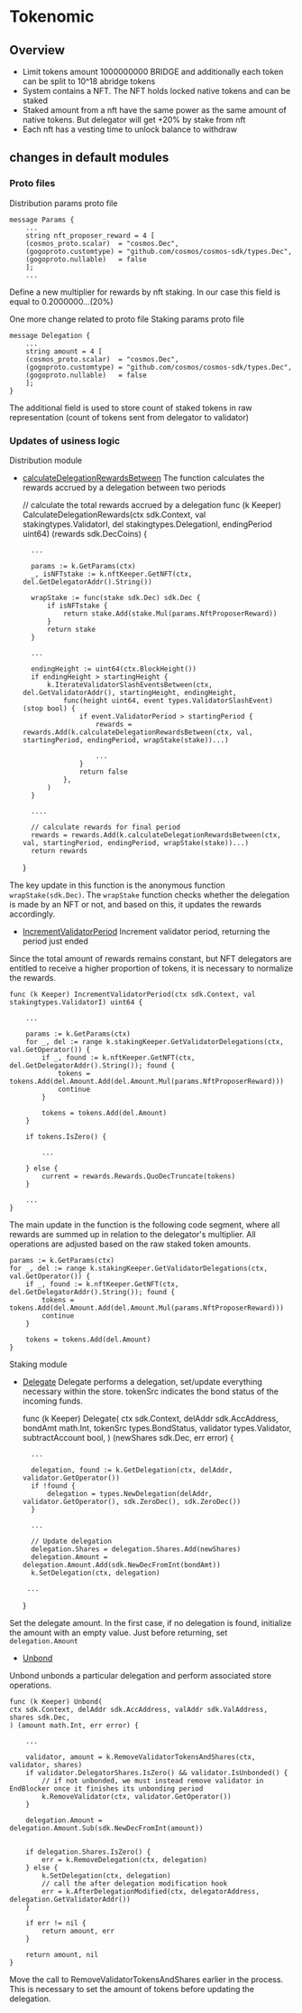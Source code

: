 # Tokenomic

## Overview

-   Limit tokens amount 1000000000 BRIDGE and additionally each token can be split to  10^18 abridge tokens
-   System contains a NFT. The NFT holds locked native tokens and can be staked
-   Staked amount from a nft have the same power as the same amount of native tokens. But delegator will get +20% by stake from nft
-   Each nft has a vesting time to unlock balance to withdraw

## changes in default modules

### Proto files 

Distribution params proto file

    message Params {
        ...
        string nft_proposer_reward = 4 [
        (cosmos_proto.scalar)  = "cosmos.Dec",
        (gogoproto.customtype) = "github.com/cosmos/cosmos-sdk/types.Dec",
        (gogoproto.nullable)   = false
        ];
        ...
 
Define a new multiplier for rewards by nft staking.  In our case this field is equal to 0.2000000...(20%)

One more change related to proto file
Staking params proto file

    message Delegation {
        ...
        string amount = 4 [
        (cosmos_proto.scalar)  = "cosmos.Dec",
        (gogoproto.customtype) = "github.com/cosmos/cosmos-sdk/types.Dec",
        (gogoproto.nullable)   = false
        ];
    }

The additional field is used to store count of staked tokens in raw representation (count of tokens sent from  delegator to validator) 

### Updates of usiness logic 

Distribution module 

- [calculateDelegationRewardsBetween](x/distribution/keeper/delegation.go)
The function calculates the rewards accrued by a delegation between two periods



    // calculate the total rewards accrued by a delegation
    func (k Keeper) CalculateDelegationRewards(ctx sdk.Context, val stakingtypes.ValidatorI, del stakingtypes.DelegationI, endingPeriod uint64) (rewards sdk.DecCoins) {

        ...
    
        params := k.GetParams(ctx)
        _, isNFTstake := k.nftKeeper.GetNFT(ctx, del.GetDelegatorAddr().String())
    
        wrapStake := func(stake sdk.Dec) sdk.Dec {
            if isNFTstake {
                return stake.Add(stake.Mul(params.NftProposerReward))
            }
            return stake
        }
    
        ...
    
        endingHeight := uint64(ctx.BlockHeight())
        if endingHeight > startingHeight {
            k.IterateValidatorSlashEventsBetween(ctx, del.GetValidatorAddr(), startingHeight, endingHeight,
                func(height uint64, event types.ValidatorSlashEvent) (stop bool) {
                    if event.ValidatorPeriod > startingPeriod {
                        rewards = rewards.Add(k.calculateDelegationRewardsBetween(ctx, val, startingPeriod, endingPeriod, wrapStake(stake))...)
                        
                        ...
                    }
                    return false
                },
            )
        }
    
        ....
    
        // calculate rewards for final period
        rewards = rewards.Add(k.calculateDelegationRewardsBetween(ctx, val, startingPeriod, endingPeriod, wrapStake(stake))...)
        return rewards
    }

The key update in this function is the anonymous function `wrapStake(sdk.Dec)`. The `wrapStake` function checks whether the delegation
is made by an NFT or not, and based on this, it updates the rewards accordingly.




- [IncrementValidatorPeriod](x/distribution/keeper/validator.go)
Increment validator period, returning the period just ended

Since the total amount of rewards remains constant, but NFT delegators are entitled to receive a higher proportion of tokens, it is necessary to normalize the rewards.
  
    func (k Keeper) IncrementValidatorPeriod(ctx sdk.Context, val stakingtypes.ValidatorI) uint64 {
       
        ...
    
        params := k.GetParams(ctx)
        for _, del := range k.stakingKeeper.GetValidatorDelegations(ctx, val.GetOperator()) {
            if _, found := k.nftKeeper.GetNFT(ctx, del.GetDelegatorAddr().String()); found {
                tokens = tokens.Add(del.Amount.Add(del.Amount.Mul(params.NftProposerReward)))
                continue
            }
    
            tokens = tokens.Add(del.Amount)
        }
    
        if tokens.IsZero() {

            ...

        } else {
            current = rewards.Rewards.QuoDecTruncate(tokens)
        }
    
        ...
    }

The main update in the function is the following code segment, where all rewards are summed up in relation to
the delegator's multiplier. All operations are adjusted based on the raw staked token amounts.

    params := k.GetParams(ctx)
    for _, del := range k.stakingKeeper.GetValidatorDelegations(ctx, val.GetOperator()) {
        if _, found := k.nftKeeper.GetNFT(ctx, del.GetDelegatorAddr().String()); found {
            tokens = tokens.Add(del.Amount.Add(del.Amount.Mul(params.NftProposerReward)))
            continue
        }

        tokens = tokens.Add(del.Amount)
    }




Staking module 

- [Delegate](x/staking/keeper/delegation.go)
Delegate performs a delegation, set/update everything necessary within the store. tokenSrc indicates the bond status of the incoming funds.
    

    func (k Keeper) Delegate(
    ctx sdk.Context, delAddr sdk.AccAddress, bondAmt math.Int, tokenSrc types.BondStatus,
    validator types.Validator, subtractAccount bool,
    ) (newShares sdk.Dec, err error) {
    
        ...

        delegation, found := k.GetDelegation(ctx, delAddr, validator.GetOperator())
        if !found {
            delegation = types.NewDelegation(delAddr, validator.GetOperator(), sdk.ZeroDec(), sdk.ZeroDec())
        }
     
        ...

        // Update delegation
        delegation.Shares = delegation.Shares.Add(newShares)
        delegation.Amount = delegation.Amount.Add(sdk.NewDecFromInt(bondAmt))
        k.SetDelegation(ctx, delegation)
    
       ...
    }

Set the delegate amount. In the first case, if no delegation is found, initialize the amount with an empty value. Just before returning, set `delegation.Amount`


- [Unbond](x/staking/keeper/delegation.go)

Unbond unbonds a particular delegation and perform associated store operations.
    

    func (k Keeper) Unbond(
    ctx sdk.Context, delAddr sdk.AccAddress, valAddr sdk.ValAddress, shares sdk.Dec,
    ) (amount math.Int, err error) {
        
        ...
    
        validator, amount = k.RemoveValidatorTokensAndShares(ctx, validator, shares)
        if validator.DelegatorShares.IsZero() && validator.IsUnbonded() {
            // if not unbonded, we must instead remove validator in EndBlocker once it finishes its unbonding period
            k.RemoveValidator(ctx, validator.GetOperator())
        }
    
        delegation.Amount = delegation.Amount.Sub(sdk.NewDecFromInt(amount))


        if delegation.Shares.IsZero() {
            err = k.RemoveDelegation(ctx, delegation)
        } else {
            k.SetDelegation(ctx, delegation)
            // call the after delegation modification hook
            err = k.AfterDelegationModified(ctx, delegatorAddress, delegation.GetValidatorAddr())
        }
    
        if err != nil {
            return amount, err
        }
    
        return amount, nil
    }


Move the call to RemoveValidatorTokensAndShares earlier in the process. This is necessary to set the amount of tokens before updating the delegation.







